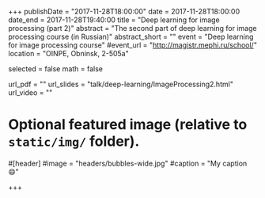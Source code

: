 +++
publishDate = "2017-11-28T18:00:00"
date = 2017-11-28T18:00:00
date_end = 2017-11-28T19:40:00
title = "Deep learning for image processing (part 2)"
abstract = "The second part of deep learning for image processing course (in Russian)"
abstract_short = ""
event = "Deep learning for image processing course"
#event_url = "http://magistr.mephi.ru/school/"
location = "OINPE, Obninsk, 2-505а"

selected = false
math = false

url_pdf = ""
url_slides = "talk/deep-learning/ImageProcessing2.html"
url_video = ""

# Optional featured image (relative to `static/img/` folder).
#[header]
#image = "headers/bubbles-wide.jpg"
#caption = "My caption :smile:"

+++


